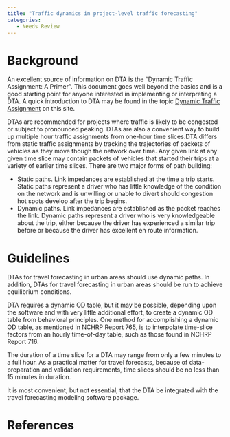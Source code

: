 ```yaml
---
title: "Traffic dynamics in project-level traffic forecasting"
categories:
   - Needs Review
---
```


Background
==========

An excellent source of information on DTA is the “Dynamic Traffic Assignment: A Primer”. This document goes well beyond the basics and is a good starting point for anyone interested in implementing or interpreting a DTA. A quick introduction to DTA may be found in the topic [Dynamic Traffic Assignment](Dynamic_Traffic_Assignment) on this site.

DTAs are recommended for projects where traffic is likely to be congested or subject to pronounced peaking. DTAs are also a convenient way to build up multiple hour traffic assignments from one-hour time slices.DTA differs from static traffic assignments by tracking the trajectories of packets of vehicles as they move though the network over time. Any given link at any given time slice may contain packets of vehicles that started their trips at a variety of earlier time slices. There are two major forms of path building:

-   Static paths. Link impedances are established at the time a trip starts. Static paths represent a driver who has little knowledge of the condition on the network and is unwilling or unable to divert should congestion hot spots develop after the trip begins.
-   Dynamic paths. Link impedances are established as the packet reaches the link. Dynamic paths represent a driver who is very knowledgeable about the trip, either because the driver has experienced a similar trip before or because the driver has excellent en route information.

Guidelines
==========

DTAs for travel forecasting in urban areas should use dynamic paths. In addition, DTAs for travel forecasting in urban areas should be run to achieve equilibrium conditions.

DTA requires a dynamic OD table, but it may be possible, depending upon the software and with very little additional effort, to create a dynamic OD table from behavioral principles. One method for accomplishing a dynamic OD table, as mentioned in NCHRP Report 765, is to interpolate time-slice factors from an hourly time-of-day table, such as those found in NCHRP Report 716.

The duration of a time slice for a DTA may range from only a few minutes to a full hour. As a practical matter for travel forecasts, because of data-preparation and validation requirements, time slices should be no less than 15 minutes in duration.

It is most convenient, but not essential, that the DTA be integrated with the travel forecasting modeling software package.

References
==========

